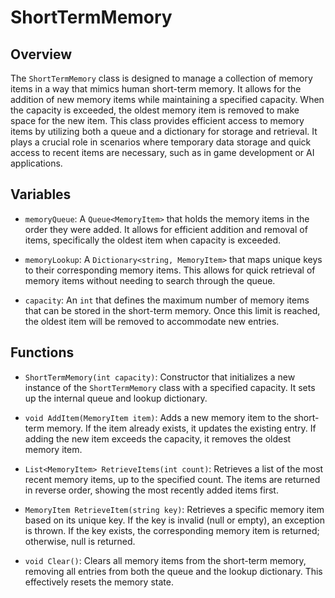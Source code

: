 # ShortTermMemory

## Overview
The `ShortTermMemory` class is designed to manage a collection of memory items in a way that mimics human short-term memory. It allows for the addition of new memory items while maintaining a specified capacity. When the capacity is exceeded, the oldest memory item is removed to make space for the new item. This class provides efficient access to memory items by utilizing both a queue and a dictionary for storage and retrieval. It plays a crucial role in scenarios where temporary data storage and quick access to recent items are necessary, such as in game development or AI applications.

## Variables

- `memoryQueue`: A `Queue<MemoryItem>` that holds the memory items in the order they were added. It allows for efficient addition and removal of items, specifically the oldest item when capacity is exceeded.
  
- `memoryLookup`: A `Dictionary<string, MemoryItem>` that maps unique keys to their corresponding memory items. This allows for quick retrieval of memory items without needing to search through the queue.
  
- `capacity`: An `int` that defines the maximum number of memory items that can be stored in the short-term memory. Once this limit is reached, the oldest item will be removed to accommodate new entries.

## Functions

- `ShortTermMemory(int capacity)`: Constructor that initializes a new instance of the `ShortTermMemory` class with a specified capacity. It sets up the internal queue and lookup dictionary.

- `void AddItem(MemoryItem item)`: Adds a new memory item to the short-term memory. If the item already exists, it updates the existing entry. If adding the new item exceeds the capacity, it removes the oldest memory item.

- `List<MemoryItem> RetrieveItems(int count)`: Retrieves a list of the most recent memory items, up to the specified count. The items are returned in reverse order, showing the most recently added items first.

- `MemoryItem RetrieveItem(string key)`: Retrieves a specific memory item based on its unique key. If the key is invalid (null or empty), an exception is thrown. If the key exists, the corresponding memory item is returned; otherwise, null is returned.

- `void Clear()`: Clears all memory items from the short-term memory, removing all entries from both the queue and the lookup dictionary. This effectively resets the memory state.